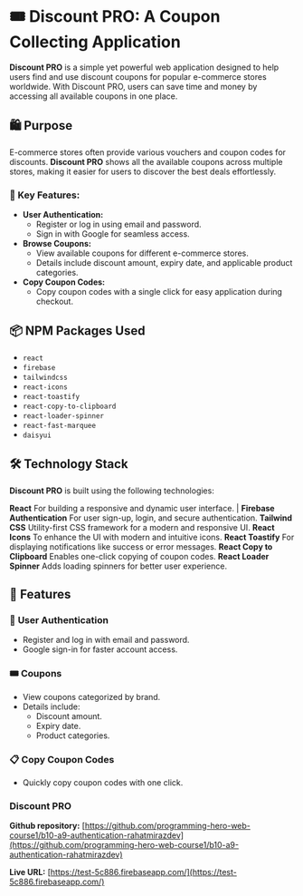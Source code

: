 # 🎟️ Discount PRO: A Coupon Collecting Application

**Discount PRO** is a simple yet powerful web application designed to help users find and use discount coupons for popular e-commerce stores worldwide. With Discount PRO, users can save time and money by accessing all available coupons in one place.


## 🛍️ Purpose

E-commerce stores often provide various vouchers and coupon codes for discounts. **Discount PRO** shows all the available coupons across multiple stores, making it easier for users to discover the best deals effortlessly.

### 🌟 Key Features:
- **User Authentication:** 
  - Register or log in using email and password.
  - Sign in with Google for seamless access.
- **Browse Coupons:**
  - View available coupons for different e-commerce stores.
  - Details include discount amount, expiry date, and applicable product categories.
- **Copy Coupon Codes:**
  - Copy coupon codes with a single click for easy application during checkout.


## 📦 NPM Packages Used

- `react`
- `firebase`
- `tailwindcss`
- `react-icons`
- `react-toastify`
- `react-copy-to-clipboard`
- `react-loader-spinner`
- `react-fast-marquee`
- `daisyui`

## 🛠️ Technology Stack

**Discount PRO** is built using the following technologies:

**React** For building a responsive and dynamic user interface.                     |
**Firebase Authentication** For user sign-up, login, and secure authentication.
**Tailwind CSS** Utility-first CSS framework for a modern and responsive UI.
**React Icons** To enhance the UI with modern and intuitive icons.
**React Toastify** For displaying notifications like success or error messages.
**React Copy to Clipboard** Enables one-click copying of coupon codes. 
**React Loader Spinner** Adds loading spinners for better user experience.



## 🚀 Features

### 🔑 **User Authentication**
- Register and log in with email and password.
- Google sign-in for faster account access.

### 🎟️ **Coupons**
- View coupons categorized by brand.
- Details include:
  - Discount amount.
  - Expiry date.
  - Product categories.

### 📋 **Copy Coupon Codes**
- Quickly copy coupon codes with one click.


### Discount PRO ###
**Github repository:** [https://github.com/programming-hero-web-course1/b10-a9-authentication-rahatmirazdev](https://github.com/programming-hero-web-course1/b10-a9-authentication-rahatmirazdev)

**Live URL:** [https://test-5c886.firebaseapp.com/](https://test-5c886.firebaseapp.com/)

